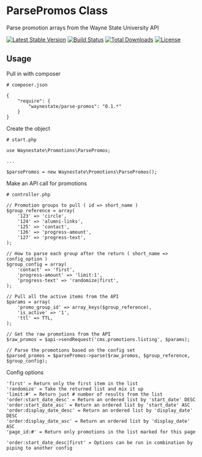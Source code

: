 ParsePromos Class
============

Parse promotion arrays from the Wayne State University API

[![Latest Stable Version](https://poser.pugx.org/waynestate/parse-promos/v/stable.svg)](https://packagist.org/packages/waynestate/parse-promos)
[![Build Status](https://travis-ci.org/waynestate/parse-promos.svg?branch=develop)](https://travis-ci.org/waynestate/parse-promos)
[![Total Downloads](https://poser.pugx.org/waynestate/parse-promos/downloads.svg)](https://packagist.org/packages/waynestate/parse-promos)
[![License](https://poser.pugx.org/waynestate/parse-promos/license.svg)](https://packagist.org/packages/waynestate/parse-promos)

Usage
------------

Pull in with composer

    # composer.json

    {
        "require": {
            "waynestate/parse-promos": "0.1.*"
        }
    }

Create the object

    # start.php

    use Waynestate\Promotions\ParsePromos;

    ...

    $parsePromos = new Waynestate\Promotions\ParsePromos();

Make an API call for promotions

    # controller.php

    // Promotion groups to pull ( id => short_name )
    $group_reference = array(
        '123' => 'circle',
        '124' => 'alumni-links',
        '125' => 'contact',
        '126' => 'progress-amount',
        '127' => 'progress-text',
    );

    // How to parse each group after the return ( short_name => config_option )
    $group_config = array(
        'contact' => 'first',
        'progress-amount' => 'limit:1',
        'progress-text' => 'randomize|first',
    );

    // Pull all the active items from the API
    $params = array(
        'promo_group_id' => array_keys($group_reference),
        'is_active' => '1',
        'ttl' => TTL,
    );

    // Get the raw promotions from the API
    $raw_promos = $api->sendRequest('cms.promotions.listing', $params);

    // Parse the promotions based on the config set
    $parsed_promos = $parsePromos->parse($raw_promos, $group_reference, $group_config);

Config options

    'first' = Return only the first item in the list
    'randomize' = Take the returned list and mix it up
    'limit:#' = Return just # number of results from the list
    'order:start_date_desc' = Return an ordered list by 'start_date' DESC
    'order:start_date_asc' = Return an ordered list by 'start_date' ASC
    'order:display_date_desc' = Return an ordered list by 'display_date' DESC
    'order:display_date_asc' = Return an ordered list by 'display_date' ASC
    'page_id:#' = Return only promotions in the list marked for this page

    'order:start_date_desc|first' = Options can be run in combination by piping to another config
